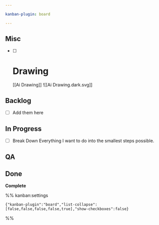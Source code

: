 ```yaml
---

kanban-plugin: board

---
```


## Misc

- [ ] # Drawing
	[[Ai Drawing]]
	![[Ai Drawing.dark.svg]]


## Backlog

- [ ] Add them here


## In Progress

- [ ] Break Down Everything I want to do into the smallest steps possible.


## QA



## Done

**Complete**




%% kanban:settings
```
{"kanban-plugin":"board","list-collapse":[false,false,false,false,true],"show-checkboxes":false}
```
%%